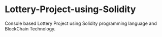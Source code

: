 # Lottery-Project-using-Solidity
Console based Lottery Project using Solidity programming language and BlockChain Technology.
